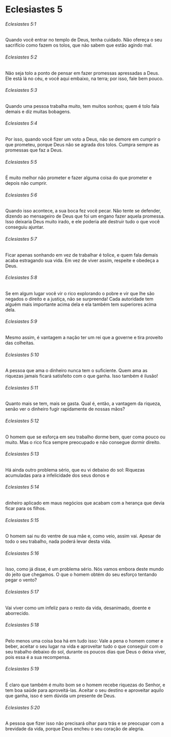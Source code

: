 # Eclesiastes 5

###### Eclesiastes 5:1

Quando você entrar no templo de Deus, tenha cuidado. Não ofereça o seu sacrifício como fazem os tolos, que não sabem que estão agindo mal.

###### Eclesiastes 5:2

Não seja tolo a ponto de pensar em fazer promessas apressadas a Deus. Ele está lá no céu, e você aqui embaixo, na terra; por isso, fale bem pouco.

###### Eclesiastes 5:3

Quando uma pessoa trabalha muito, tem muitos sonhos; quem é tolo fala demais e diz muitas bobagens.

###### Eclesiastes 5:4

Por isso, quando você fizer um voto a Deus, não se demore em cumprir o que prometeu, porque Deus não se agrada dos tolos. Cumpra sempre as promessas que faz a Deus.

###### Eclesiastes 5:5

É muito melhor não prometer e fazer alguma coisa do que prometer e depois não cumprir.

###### Eclesiastes 5:6

Quando isso acontece, a sua boca fez você pecar. Não tente se defender, dizendo ao mensageiro de Deus que foi um engano fazer aquela promessa. Isso deixaria Deus muito irado, e ele poderia até destruir tudo o que você conseguiu ajuntar.

###### Eclesiastes 5:7

Ficar apenas sonhando em vez de trabalhar é tolice, e quem fala demais acaba estragando sua vida. Em vez de viver assim, respeite e obedeça a Deus.

###### Eclesiastes 5:8

Se em algum lugar você vir o rico explorando o pobre e vir que lhe são negados o direito e a justiça, não se surpreenda! Cada autoridade tem alguém mais importante acima dela e ela também tem superiores acima dela.

###### Eclesiastes 5:9

Mesmo assim, é vantagem a nação ter um rei que a governe e tira proveito das colheitas.

###### Eclesiastes 5:10

A pessoa que ama o dinheiro nunca tem o suficiente. Quem ama as riquezas jamais ficará satisfeito com o que ganha. Isso também é ilusão!

###### Eclesiastes 5:11

Quanto mais se tem, mais se gasta. Qual é, então, a vantagem da riqueza, senão ver o dinheiro fugir rapidamente de nossas mãos?

###### Eclesiastes 5:12

O homem que se esforça em seu trabalho dorme bem, quer coma pouco ou muito. Mas o rico fica sempre preocupado e não consegue dormir direito.

###### Eclesiastes 5:13

Há ainda outro problema sério, que eu vi debaixo do sol: Riquezas acumuladas para a infelicidade dos seus donos e

###### Eclesiastes 5:14

dinheiro aplicado em maus negócios que acabam com a herança que devia ficar para os filhos.

###### Eclesiastes 5:15

O homem sai nu do ventre de sua mãe e, como veio, assim vai. Apesar de todo o seu trabalho, nada poderá levar desta vida.

###### Eclesiastes 5:16

Isso, como já disse, é um problema sério. Nós vamos embora deste mundo do jeito que chegamos. O que o homem obtém do seu esforço tentando pegar o vento?

###### Eclesiastes 5:17

Vai viver como um infeliz para o resto da vida, desanimado, doente e aborrecido.

###### Eclesiastes 5:18

Pelo menos uma coisa boa há em tudo isso: Vale a pena o homem comer e beber, aceitar o seu lugar na vida e aproveitar tudo o que conseguir com o seu trabalho debaixo do sol, durante os poucos dias que Deus o deixa viver, pois essa é a sua recompensa.

###### Eclesiastes 5:19

É claro que também é muito bom se o homem recebe riquezas do Senhor, e tem boa saúde para aproveitá-las. Aceitar o seu destino e aproveitar aquilo que ganha, isso é sem dúvida um presente de Deus.

###### Eclesiastes 5:20

A pessoa que fizer isso não precisará olhar para trás e se preocupar com a brevidade da vida, porque Deus encheu o seu coração de alegria.

